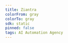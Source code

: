 ```yaml
---
title: Ziantra
colorFrom: gray
colorTo: gray
sdk: static
pinned: false
tags: AI Automation Agency
---
```


